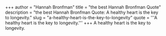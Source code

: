 +++
author = "Hannah Bronfman"
title = "the best Hannah Bronfman Quote"
description = "the best Hannah Bronfman Quote: A healthy heart is the key to longevity."
slug = "a-healthy-heart-is-the-key-to-longevity"
quote = '''A healthy heart is the key to longevity.'''
+++
A healthy heart is the key to longevity.
